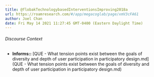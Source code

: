 ```yaml
---
title: @flobakTechnologybasedInterventionsImproving2018a
url: https://roamresearch.com/#/app/megacoglab/page/xmV3cFA61
author: Joel Chan
date: Fri May 14 2021 11:27:45 GMT-0400 (Eastern Daylight Time)
---
```




###### Discourse Context

- **Informs::** [QUE - What tension points exist between the goals of diversity and depth of user participation in participatory design.md](QUE - What tension points exist between the goals of diversity and depth of user participation in participatory design.md)

